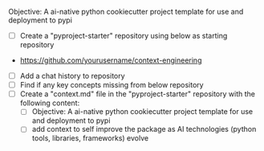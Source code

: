 Objective: A ai-native python cookiecutter project template for use and deployment to pypi

- [ ] Create a "pyproject-starter" repository using below as starting repository
- https://github.com/yourusername/context-engineering

- [ ] Add a chat history to repository
- [ ] Find if any key concepts missing from below repository
- [ ] Create a "context.md" file in the "pyproject-starter" repository with the following content:
  - [ ] Objective: A ai-native python cookiecutter project template for use and deployment to pypi
  - [ ] add context to self improve the package as AI technologies (python tools, libraries, frameworks) evolve
